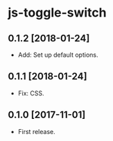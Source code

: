 js-toggle-switch
================

0.1.2 [2018-01-24]
------------------

- Add: Set up default options.

0.1.1 [2018-01-24]
------------------

- Fix: CSS.

0.1.0 [2017-11-01]
------------------

- First release.
